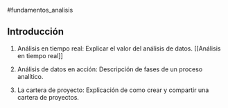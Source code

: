#fundamentos_analisis
## Introducción

1. Análisis en tiempo real: Explicar el valor del análisis de datos.
   [[Análisis en tiempo real]]
1. Análisis de datos en acción: Descripción de fases de un proceso analítico.
   
4. La cartera de proyecto: Explicación de como crear y compartir una cartera de proyectos.



